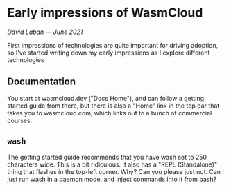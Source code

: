 # Early impressions of WasmCloud

_[David Laban](../) — June 2021_

First impressions of technologies are quite important for driving adoption, so I've started writing down my early impressions as I explore different technologies

## Documentation

You start at wasmcloud.dev ("Docs Home"), and can follow a getting started guide from there, but there is also a "Home" link in the top bar that takes you to wasmcloud.com, which links out to a bunch of commercial courses.

## `wash`

The getting started guide recommends that you have wash set to 250 characters wide. This is a bit ridiculous. It also has a "REPL (Standalone)" thing that flashes in the top-left corner. Why? Can you please just not. Can I just run wash in a daemon mode, and inject commands into it from bash?
